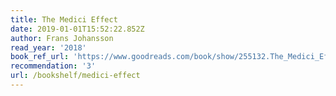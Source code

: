 ```yaml
---
title: The Medici Effect
date: 2019-01-01T15:52:22.852Z
author: Frans Johansson
read_year: '2018'
book_ref_url: 'https://www.goodreads.com/book/show/255132.The_Medici_Effect'
recommendation: '3'
url: /bookshelf/medici-effect
---
```


